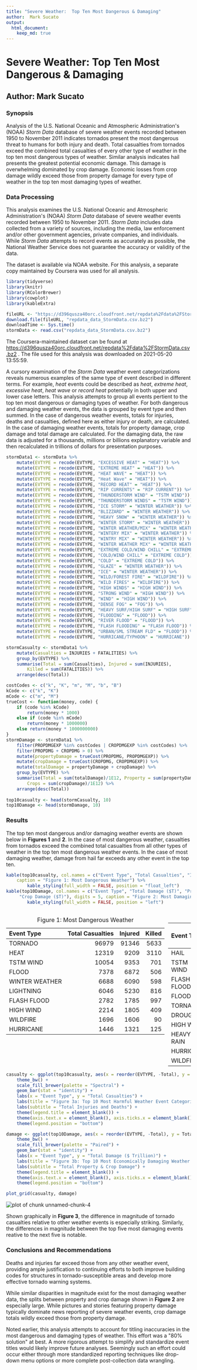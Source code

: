 ```yaml
---
title: "Severe Weather:  Top Ten Most Dangerous & Damaging"
author:  Mark Sucato
output: 
  html_document:
    keep_md: true
---
```


# Severe Weather:  Top Ten Most Dangerous & Damaging

## Author:  Mark Sucato

### Synopsis

Analysis of the U.S. National Oceanic and Atmospheric Administration's (NOAA) *Storm Data* database of severe
 weather events recorded between 1950 to November 2011 indicates tornados present the most dangerous threat to
humans for both injury and death.  Total casualties from tornados exceed the combined total casualties of every
 other type of weather in the top ten most dangerous types of weather. Similar analysis indicates hail presents
the greatest potential economic damage.  This damage is overwhelming dominated by crop damage.  Economic losses 
from crop damage wildly exceed those from property damage for every type of weather in the top ten most damaging
types of weather.   

### Data Processing

This analysis examines the U.S. National Oceanic and Atmospheric Administration's (NOAA) *Storm Data* database
 of severe weather events recorded between 1950 to November 2011. *Storm Data* includes data collected from a 
variety of sources, including the media, law enforcement and/or other government agencies, private companies, 
and individuals.  While *Storm Data* attempts to record events as accurately as possible, the National Weather 
Service does not guarantee the accuracy or validity of the data.  

The dataset is available via NOAA website.  For this analysis, a separate copy maintained by Coursera was used 
for all analysis.


```r
library(tidyverse)
library(knitr)
library(RColorBrewer)
library(cowplot)
library(kableExtra)

fileURL <- "https://d396qusza40orc.cloudfront.net/repdata%2Fdata%2FStormData.csv.bz2"
download.file(fileURL, "repdata_data_StormData.csv.bz2")
downloadTime <- Sys.time()
stormData <- read.csv("repdata_data_StormData.csv.bz2")
```

The Coursera-maintained dataset can be found at https://d396qusza40orc.cloudfront.net/repdata%2Fdata%2FStormData.csv.bz2 .  The file used for this analysis was downloaded on
2021-05-20 13:55:59. 

A cursory examination of the *Storm Data* weather event categorizations reveals numerous examples of the same 
type of event described in different terms.  For example, *heat* events could be described as *heat*, *extreme
heat*, *excessive heat*, *heat wave* or *record heat* potentially in both upper and lower case letters.  This 
analysis attempts to group all events pertient to the top ten most dangerous or damaging types of weather.  For
 both dangerous and damaging weather events, the data is grouped by event type and then summed.  In the case of 
dangerous weather events, totals for injuries, deaths and casualties, defined here as either injury or death,
are calculated. In the case of damaging weather events, totals for property damage, crop damage and total
damage are calculated.  For the damaging data, the raw data is adjusted for a thousands, millions or billions 
explanatory variable and then recalculated in trillions of dollars for presentation purposes. 


```r
stormData1 <- stormData %>%
	mutate(EVTYPE = recode(EVTYPE, "EXCESSIVE HEAT" = "HEAT")) %>%
	mutate(EVTYPE = recode(EVTYPE, "EXTREME HEAT" = "HEAT")) %>%
	mutate(EVTYPE = recode(EVTYPE, "HEAT WAVE" = "HEAT")) %>%
	mutate(EVTYPE = recode(EVTYPE, "Heat Wave" = "HEAT")) %>%
	mutate(EVTYPE = recode(EVTYPE, "RECORD HEAT" = "HEAT")) %>%
	mutate(EVTYPE = recode(EVTYPE, "RIP CURRENTS" = "RIP CURRENT")) %>%
	mutate(EVTYPE = recode(EVTYPE, "THUNDERSTORM WIND" = "TSTM WIND")) %>%
	mutate(EVTYPE = recode(EVTYPE, "THUNDERSTORM WINDS" = "TSTM WIND")) %>%
	mutate(EVTYPE = recode(EVTYPE, "ICE STORM" = "WINTER WEATHER")) %>%
	mutate(EVTYPE = recode(EVTYPE, "BLIZZARD" = "WINTER WEATHER")) %>%
	mutate(EVTYPE = recode(EVTYPE, "HEAVY SNOW" = "WINTER WEATHER")) %>%
	mutate(EVTYPE = recode(EVTYPE, "WINTER STORM" = "WINTER WEATHER")) %>%
	mutate(EVTYPE = recode(EVTYPE, "WINTER WEATHER/MIX" = "WINTER WEATHER")) %>%
	mutate(EVTYPE = recode(EVTYPE, "WINTERY MIX" = "WINTER WEATHER")) %>%
	mutate(EVTYPE = recode(EVTYPE, "WINTRY MIX" = "WINTER WEATHER")) %>%
	mutate(EVTYPE = recode(EVTYPE, "WINTER WEATHER MIX" = "WINTER WEATHER")) %>%
	mutate(EVTYPE = recode(EVTYPE, "EXTREME COLD/WIND CHILL" = "EXTREME COLD")) %>%
	mutate(EVTYPE = recode(EVTYPE, "COLD/WIND CHILL" = "EXTREME COLD")) %>%
	mutate(EVTYPE = recode(EVTYPE, "COLD" = "EXTREME COLD")) %>%
	mutate(EVTYPE = recode(EVTYPE, "GLAZE" = "WINTER WEATHER")) %>%
	mutate(EVTYPE = recode(EVTYPE, "ICE" = "WINTER WEATHER")) %>%
	mutate(EVTYPE = recode(EVTYPE, "WILD/FOREST FIRE" = "WILDFIRE")) %>%
	mutate(EVTYPE = recode(EVTYPE, "WILD FIRES" = "WILDFIRE")) %>%
	mutate(EVTYPE = recode(EVTYPE, "HIGH WINDS" = "HIGH WIND")) %>%
	mutate(EVTYPE = recode(EVTYPE, "STRONG WIND" = "HIGH WIND")) %>%
	mutate(EVTYPE = recode(EVTYPE, "WIND" = "HIGH WIND")) %>%
	mutate(EVTYPE = recode(EVTYPE, "DENSE FOG" = "FOG")) %>%
	mutate(EVTYPE = recode(EVTYPE, "HEAVY SURF/HIGH SURF" = "HIGH SURF")) %>%
	mutate(EVTYPE = recode(EVTYPE, "FLOODING" = "FLOOD")) %>%
	mutate(EVTYPE = recode(EVTYPE, "RIVER FLOOD" = "FLOOD")) %>%
	mutate(EVTYPE = recode(EVTYPE, "FLASH FLOODING" = "FLASH FLOOD")) %>%
	mutate(EVTYPE = recode(EVTYPE, "URBAN/SML STREAM FLD" = "FLOOD")) %>%
	mutate(EVTYPE = recode(EVTYPE, "HURRICANE/TYPHOON" = "HURRICANE"))

stormCasualty <- stormData1 %>%
	mutate(Casualties = INJURIES + FATALITIES) %>%
	group_by(EVTYPE) %>%
	summarise(Total = sum(Casualties), Injured = sum(INJURIES),
		Killed = sum(FATALITIES)) %>%
	arrange(desc(Total))    

costCodes <- c("k", "K", "m", "M", "b", "B")
kCode <- c("k", "K")
mCode <- c("m", "M")
trueCost <- function(money, code) {
	if (code %in% kCode)
		return(money * 1000)
	else if (code %in% mCode)
		return(money * 1000000)
	else return(money * 1000000000)
}
stormDamage <- stormData1 %>%
	filter(PROPDMGEXP %in% costCodes | CROPDMGEXP %in% costCodes) %>%
	filter(PROPDMG + CROPDMG > 0) %>%
	mutate(propertyDamage = trueCost(PROPDMG, PROPDMGEXP)) %>%
	mutate(cropDamage = trueCost(CROPDMG, CROPDMGEXP)) %>%
	mutate(totalDamage = propertyDamage + cropDamage) %>%
	group_by(EVTYPE) %>%
	summarise(Total = sum(totalDamage)/1E12, Property = sum(propertyDamage)/1E12,
		Crops = sum(cropDamage)/1E12) %>%
	arrange(desc(Total))
 
top10casualty <- head(stormCasualty, 10)
top10Damage <- head(stormDamage, 10)
```
 
### Results

The top ten most dangerous and/or damaging weather events are shown below in **Figures 1** and **2**.  In
the case of most dangerous weather, casualties from tornados exceed the combined total casualties from all other 
types of weather in the top ten most dangerous weather events.  In the case of most damaging weather, 
damage from hail far exceeds any other event in the top ten.   


```r
kable(top10casualty, col.names = c("Event Type", "Total Casualties", "Injured", "Killed"), 
	caption = "Figure 1: Most Dangerous Weather") %>%
		kable_styling(full_width = FALSE, position = "float_left")
kable(top10Damage, col.names = c("Event Type", "Total Damage ($T)", "Property Damage($T)",
	 "Crop Damage ($T)"), digits = 5, caption = "Figure 2: Most Damaging Weather") %>%
		kable_styling(full_width = FALSE, position = "left")
```

<table class="table" style="width: auto !important; float: left; margin-right: 10px;">
<caption>Figure 1: Most Dangerous Weather</caption>
 <thead>
  <tr>
   <th style="text-align:left;"> Event Type </th>
   <th style="text-align:right;"> Total Casualties </th>
   <th style="text-align:right;"> Injured </th>
   <th style="text-align:right;"> Killed </th>
  </tr>
 </thead>
<tbody>
  <tr>
   <td style="text-align:left;"> TORNADO </td>
   <td style="text-align:right;"> 96979 </td>
   <td style="text-align:right;"> 91346 </td>
   <td style="text-align:right;"> 5633 </td>
  </tr>
  <tr>
   <td style="text-align:left;"> HEAT </td>
   <td style="text-align:right;"> 12319 </td>
   <td style="text-align:right;"> 9209 </td>
   <td style="text-align:right;"> 3110 </td>
  </tr>
  <tr>
   <td style="text-align:left;"> TSTM WIND </td>
   <td style="text-align:right;"> 10054 </td>
   <td style="text-align:right;"> 9353 </td>
   <td style="text-align:right;"> 701 </td>
  </tr>
  <tr>
   <td style="text-align:left;"> FLOOD </td>
   <td style="text-align:right;"> 7378 </td>
   <td style="text-align:right;"> 6872 </td>
   <td style="text-align:right;"> 506 </td>
  </tr>
  <tr>
   <td style="text-align:left;"> WINTER WEATHER </td>
   <td style="text-align:right;"> 6688 </td>
   <td style="text-align:right;"> 6090 </td>
   <td style="text-align:right;"> 598 </td>
  </tr>
  <tr>
   <td style="text-align:left;"> LIGHTNING </td>
   <td style="text-align:right;"> 6046 </td>
   <td style="text-align:right;"> 5230 </td>
   <td style="text-align:right;"> 816 </td>
  </tr>
  <tr>
   <td style="text-align:left;"> FLASH FLOOD </td>
   <td style="text-align:right;"> 2782 </td>
   <td style="text-align:right;"> 1785 </td>
   <td style="text-align:right;"> 997 </td>
  </tr>
  <tr>
   <td style="text-align:left;"> HIGH WIND </td>
   <td style="text-align:right;"> 2214 </td>
   <td style="text-align:right;"> 1805 </td>
   <td style="text-align:right;"> 409 </td>
  </tr>
  <tr>
   <td style="text-align:left;"> WILDFIRE </td>
   <td style="text-align:right;"> 1696 </td>
   <td style="text-align:right;"> 1606 </td>
   <td style="text-align:right;"> 90 </td>
  </tr>
  <tr>
   <td style="text-align:left;"> HURRICANE </td>
   <td style="text-align:right;"> 1446 </td>
   <td style="text-align:right;"> 1321 </td>
   <td style="text-align:right;"> 125 </td>
  </tr>
</tbody>
</table>

<table class="table" style="width: auto !important; ">
<caption>Figure 2: Most Damaging Weather</caption>
 <thead>
  <tr>
   <th style="text-align:left;"> Event Type </th>
   <th style="text-align:right;"> Total Damage ($T) </th>
   <th style="text-align:right;"> Property Damage($T) </th>
   <th style="text-align:right;"> Crop Damage ($T) </th>
  </tr>
 </thead>
<tbody>
  <tr>
   <td style="text-align:left;"> HAIL </td>
   <td style="text-align:right;"> 579.57697 </td>
   <td style="text-align:right;"> 0.00069 </td>
   <td style="text-align:right;"> 579.57628 </td>
  </tr>
  <tr>
   <td style="text-align:left;"> TSTM WIND </td>
   <td style="text-align:right;"> 194.68163 </td>
   <td style="text-align:right;"> 0.00265 </td>
   <td style="text-align:right;"> 194.67898 </td>
  </tr>
  <tr>
   <td style="text-align:left;"> FLASH FLOOD </td>
   <td style="text-align:right;"> 184.32796 </td>
   <td style="text-align:right;"> 0.00145 </td>
   <td style="text-align:right;"> 184.32651 </td>
  </tr>
  <tr>
   <td style="text-align:left;"> FLOOD </td>
   <td style="text-align:right;"> 177.68363 </td>
   <td style="text-align:right;"> 0.00095 </td>
   <td style="text-align:right;"> 177.68268 </td>
  </tr>
  <tr>
   <td style="text-align:left;"> TORNADO </td>
   <td style="text-align:right;"> 100.02173 </td>
   <td style="text-align:right;"> 0.00321 </td>
   <td style="text-align:right;"> 100.01852 </td>
  </tr>
  <tr>
   <td style="text-align:left;"> DROUGHT </td>
   <td style="text-align:right;"> 33.89862 </td>
   <td style="text-align:right;"> 0.00000 </td>
   <td style="text-align:right;"> 33.89862 </td>
  </tr>
  <tr>
   <td style="text-align:left;"> HIGH WIND </td>
   <td style="text-align:right;"> 20.96016 </td>
   <td style="text-align:right;"> 0.00045 </td>
   <td style="text-align:right;"> 20.95971 </td>
  </tr>
  <tr>
   <td style="text-align:left;"> HEAVY RAIN </td>
   <td style="text-align:right;"> 11.12285 </td>
   <td style="text-align:right;"> 0.00005 </td>
   <td style="text-align:right;"> 11.12280 </td>
  </tr>
  <tr>
   <td style="text-align:left;"> HURRICANE </td>
   <td style="text-align:right;"> 10.13781 </td>
   <td style="text-align:right;"> 0.00002 </td>
   <td style="text-align:right;"> 10.13779 </td>
  </tr>
  <tr>
   <td style="text-align:left;"> WILDFIRE </td>
   <td style="text-align:right;"> 8.55386 </td>
   <td style="text-align:right;"> 0.00012 </td>
   <td style="text-align:right;"> 8.55374 </td>
  </tr>
</tbody>
</table>

```r
casualty <- ggplot(top10casualty, aes(x = reorder(EVTYPE, -Total), y = Total, fill = EVTYPE)) +
	theme_bw() +
	scale_fill_brewer(palette = "Spectral") +
	geom_bar(stat = "identity") +
	labs(x = "Event Type", y = "Total Casualties") +
	labs(title = "Figure 3a: Top 10 Most Harmful Weather Event Categories") +
	labs(subtitle = "Total Injuries and Deaths") +
	theme(legend.title = element_blank()) +
	theme(axis.text.x = element_blank(), axis.ticks.x = element_blank()) +
	theme(legend.position = "bottom")

damage <- ggplot(top10Damage, aes(x = reorder(EVTYPE, -Total), y = Total, fill = EVTYPE)) +
	theme_bw() +
	scale_fill_brewer(palette = "Paired") +
	geom_bar(stat = "identity") +
	labs(x = "Event Type", y = "Total Damage ($ Trillion)") +
	labs(title = "Figure 3b: Top 10 Most Economically Damaging Weather Event Categories") +
	labs(subtitle = "Total Property & Crop Damage") +
	theme(legend.title = element_blank()) +
	theme(axis.text.x = element_blank(), axis.ticks.x = element_blank()) +
	theme(legend.position = "bottom")

plot_grid(casualty, damage)
```

![plot of chunk unnamed-chunk-4](figure/unnamed-chunk-4-1.png)
 
Shown graphically in **Figure 3**, the difference in magnitude of tornado casualties relative to other weather 
events is especially striking. Similarly, the differences in magnitude between the top five most damaging events 
reative to the next five is notable.  

### Conclusions and Recommendations

Deaths and injuries far exceed those from any other weather event, providing ample justification to continuing 
efforts to both improve building codes for structures in tornado-susceptible areas and develop more effective tornado
warning systems.  

While similar disparities in magnitude exist for the most damaging weather data, the splits between property and
crop damage shown in **Figure 2** are especially large.  While pictures and stories featuring property damage
typically dominate news reporting of severe weather events, crop damage totals wildly exceed those from property 
damage.  

Noted earlier, this analysis attempts to account for titling inaccuracies in the most dangerous and damaging types
of weather.  This effort was a "80% solution" at best.  A more rigorous attempt to simplify and standardize event
titles would likely improve future analyses.  Seemingly such an effort could occur either through more standardized
reporting techniques like drop-down menu options or more complete post-collection data wrangling. 
